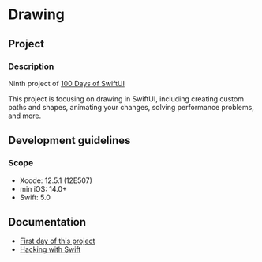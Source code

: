 # Drawing

## Project

### Description

Ninth project of [100 Days of SwiftUI](https://www.hackingwithswift.com/100/swiftui)

This project is focusing on drawing in SwiftUI, including creating custom paths and shapes, animating your changes, solving performance problems, and more.

## Development guidelines

### Scope

* Xcode: 12.5.1 (12E507)
* min iOS: 14.0+ 
* Swift: 5.0

## Documentation

* [First day of this project](https://www.hackingwithswift.com/100/swiftui/43)
* [Hacking with Swift](https://www.hackingwithswift.com)

